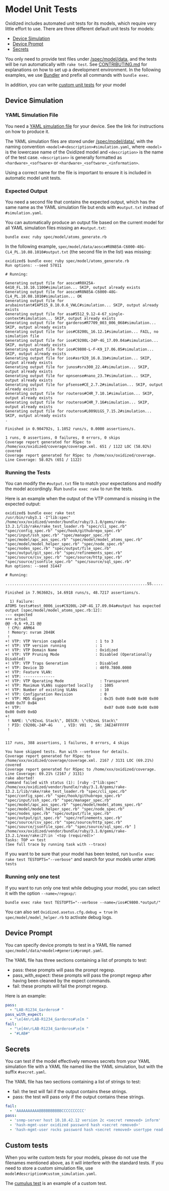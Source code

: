 # Model Unit Tests
Oxidized includes automated unit tests for its models, which require very little
effort to use. There are three different default unit tests for models:
- [Device Simulation](ModelUnitTests.md#device-simulation)
- [Device Prompt](ModelUnitTests.md#device-prompt)
- [Secrets](ModelUnitTests.md#secrets)

You only need to provide test files under [/spec/model/data](/spec/model/data),
and the tests will be run automatically with `rake test`. See
[CONTRIBUTING.md](/CONTRIBUTING.md) for explanations on how to set up a
development environment. In the following examples, we use
[Bundler](https://bundler.io/) and prefix all commands with `bundle exec`.

In addition, you can write [custom unit tests](ModelUnitTests.md#custom-tests)
for your model

## Device Simulation
### YAML Simulation File
You need a [YAML simulation file](/docs/DeviceSimulation.md) for your device.
See the link for instructions on how to produce it.

The YAML simulation files are stored under
[/spec/model/data/](/spec/model/data/), with the naming convention
`<model>#<description>#simulation.yaml`, where `<model>` is the lowercase name
of the Oxidized model and `<description>` is the name of the test case.
`<description>` is generally formatted as `<hardware>_<software>` or
`<hardware>_<software>_<information>`.

Using a correct name for the file is important to ensure it is included in
automatic model unit tests.

### Expected Output
You need a second file that contains the expected output, which has the same
name as the YAML simulation file but ends with `#output.txt` instead of
`#simulation.yaml`.

You can automatically produce an output file based on the current model for all
YAML simulation files missing an `#output.txt`:
```shell
bundle exec ruby spec/model/atoms_generate.rb
```

In the following example,
`spec/model/data/aoscx#R8N85A-C6000-48G-CL4_PL.10.08.1010#output.txt` (the
second file in the list) was missing:

```shell
oxidized$ bundle exec ruby spec/model/atoms_generate.rb
Run options: --seed 57811

# Running:

Generating output file for aoscx#R0X25A-6410_FL.10.10.1100#simulation... SKIP, output already exists
Generating output file for aoscx#R8N85A-C6000-48G-CL4_PL.10.08.1010#simulation... OK
Generating output file for arubainstant#IAP515_8.10.0.6_VWLC#simulation... SKIP, output already exists
Generating output file for asa#5512_9.12-4-67_single-context#simulation... SKIP, output already exists
Generating output file for garderos#R7709_003_006_068#simulation... SKIP, output already exists
Generating output file for ios#C8200L_16.12.1#simulation... FAIL, no simulation file
Generating output file for ios#C9200L-24P-4G_17.09.04a#simulation... SKIP, output already exists
Generating output file for ios#C9800-L-F-K9_17.06.05#simulation... SKIP, output already exists
Generating output file for ios#asr920_16.8.1b#simulation... SKIP, output already exists
Generating output file for junos#srx300_22.4#simulation... SKIP, output already exists
Generating output file for opnsense#nano_23.7#simulation... SKIP, output already exists
Generating output file for pfsense#CE_2.7.2#simulation... SKIP, output already exists
Generating output file for routeros#CHR_7.10.1#simulation... SKIP, output already exists
Generating output file for routeros#CHR_7.16#simulation... SKIP, output already exists
Generating output file for routeros#L009UiGS_7.15.2#simulation... SKIP, output already exists
.

Finished in 0.904792s, 1.1052 runs/s, 0.0000 assertions/s.

1 runs, 0 assertions, 0 failures, 0 errors, 0 skips
Coverage report generated for RSpec to /home/xxx/oxidized/coverage/coverage.xml. 651 / 1122 LOC (58.02%) covered
Coverage report generated for RSpec to /home/xxx/oxidized/coverage.
Line Coverage: 58.02% (651 / 1122)
```

### Running the Tests
You can modify the `#output.txt` file to match your expectations and modify the
model accordingly. Run `bundle exec rake` to run the tests.

Here is an example when the output of the VTP command is missing in the expected
output:

```
oxidized$ bundle exec rake test
/usr/bin/ruby3.1 -I"lib:spec" /home/xxx/oxidized/vendor/bundle/ruby/3.1.0/gems/rake-13.2.1/lib/rake/rake_test_loader.rb "spec/cli_spec.rb" "spec/config_spec.rb" "spec/hook/githubrepo_spec.rb" "spec/input/ssh_spec.rb" "spec/manager_spec.rb" "spec/model/apc_aos_spec.rb" "spec/model/model_atoms_spec.rb" "spec/model/model_helper_spec.rb" "spec/node_spec.rb" "spec/nodes_spec.rb" "spec/output/file_spec.rb" "spec/output/git_spec.rb" "spec/refinements_spec.rb" "spec/source/csv_spec.rb" "spec/source/http_spec.rb" "spec/source/jsonfile_spec.rb" "spec/source/sql_spec.rb"
Run options: --seed 31447

# Running:

...............................................................SS..................F.............................SS..

Finished in 7.963602s, 14.6918 runs/s, 48.7217 assertions/s.

  1) Failure:
ATOMS tests#test_0006_ios#C9200L-24P-4G_17.09.04a#output has expected output [spec/model/model_atoms_spec.rb:12]:
--- expected
+++ actual
@@ -9,6 +9,21 @@
 ! CPU: ARM64
 ! Memory: nvram 2048K
 !
+! VTP: VTP Version capable             : 1 to 3
+! VTP: VTP version running             : 1
+! VTP: VTP Domain Name                 : Oxidized
+! VTP: VTP Pruning Mode                : Disabled (Operationally Disabled)
+! VTP: VTP Traps Generation            : Disabled
+! VTP: Device ID                       : 40f0.7800.0000
+! VTP: Feature VLAN:
+! VTP: --------------
+! VTP: VTP Operating Mode                : Transparent
+! VTP: Maximum VLANs supported locally   : 1005
+! VTP: Number of existing VLANs          : 10
+! VTP: Configuration Revision            : 0
+! VTP: MD5 digest                        : 0x35 0x00 0x00 0x00 0x00 0x00 0x7F 0xB4
+! VTP:                                     0x07 0x00 0x00 0x00 0x00 0x00 0x09 0x6D
+!
 ! NAME: \"c92xxL Stack\", DESCR: \"c92xxL Stack\"
 ! PID: C9200L-24P-4G     , VID: V01  , SN: JAE24FFFFFF
 !


117 runs, 388 assertions, 1 failures, 0 errors, 4 skips

You have skipped tests. Run with --verbose for details.
Coverage report generated for RSpec to /home/xxx/oxidized/coverage/coverage.xml. 2167 / 3131 LOC (69.21%) covered
Coverage report generated for RSpec to /home/xxx/oxidized/coverage.
Line Coverage: 69.21% (2167 / 3131)
rake aborted!
Command failed with status (1): [ruby -I"lib:spec" /home/xxx/oxidized/vendor/bundle/ruby/3.1.0/gems/rake-13.2.1/lib/rake/rake_test_loader.rb "spec/cli_spec.rb" "spec/config_spec.rb" "spec/hook/githubrepo_spec.rb" "spec/input/ssh_spec.rb" "spec/manager_spec.rb" "spec/model/apc_aos_spec.rb" "spec/model/model_atoms_spec.rb" "spec/model/model_helper_spec.rb" "spec/node_spec.rb" "spec/nodes_spec.rb" "spec/output/file_spec.rb" "spec/output/git_spec.rb" "spec/refinements_spec.rb" "spec/source/csv_spec.rb" "spec/source/http_spec.rb" "spec/source/jsonfile_spec.rb" "spec/source/sql_spec.rb" ]
/home/xxx/oxidized/vendor/bundle/ruby/3.1.0/gems/rake-13.2.1/exe/rake:27:in `<top (required)>'
Tasks: TOP => test
(See full trace by running task with --trace)
```

If you want to be sure that your model has been tested, run
`bundle exec rake test TESTOPTS="--verbose"` and search for your models unter
`ATOMS tests`

### Running only one test
If you want to run only one test while debuging your model, you can select it
with the option `--name=/regexp/`:
```
bundle exec rake test TESTOPTS="--verbose --name=/ios#C9800.*output/"
```

You can also set `Oxidized.asetus.cfg.debug = true` in
`spec/model/model_helper.rb` to activate debug logs.

## Device Prompt
You can specify device prompts to test in a YAML file named
`spec/model/data/<model>#generic#prompt.yaml`.

The YAML file has three sections containing a list of prompts to test:
- pass: these prompts will pass the prompt regexp.
- pass_with_expect: these prompts will pass the prompt regexp after having been
  cleaned by the expect commands.
- fail: these prompts will fail the prompt regexp.

Here is an example:
```yaml
pass:
  - "LAB-R1234_Garderos# "
pass_with_expect:
  - "\e[4m\rLAB-R1234_Garderos#\e[m "
fail:
  - "\e[4m\rLAB-R1234_Garderos#\e[m "
  - "#LAB#"
```

## Secrets
You can test if the model effectively removes secrets from your YAML simulation
file with a YAML file named like the YAML simulation, but with the suffix
`#secret.yaml`.

The YAML file has two sections containing a list of strings to test:
- fail: the test will fail if the output contains these strings.
- pass: the test will pass only if the output contains these strings.

```yaml
fail:
  - 'AAAAAAAAAABBBBBBBBBBCCCCCCCCCC'
pass:
  - 'snmp-server host 10.10.42.12 version 2c <secret removed> inform'
  - 'hash-mgmt-user oxidized password hash <secret removed>'
  - 'hash-mgmt-user rocks password hash <secret removed> usertype read-only'
```

## Custom tests
When you write custom tests for your models, please do not use the filenames
mentioned above, as it will interfere with the standard tests. If you need to
store a custom simulation file, use `model#description#custom_simulation.yaml`.

The [cumulus test](/spec/model/cumulus_spec.rb) is an example of a custom
test.
